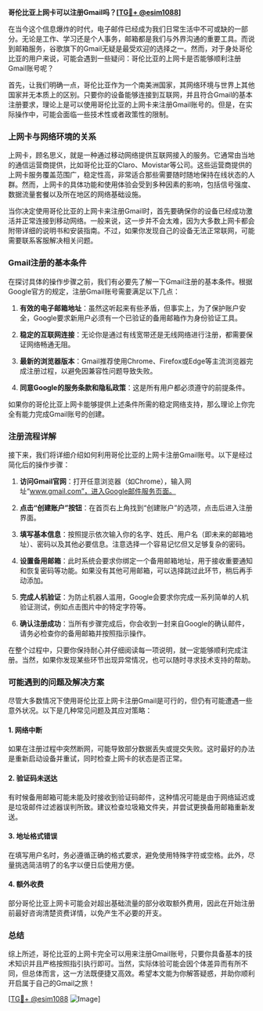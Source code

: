 **哥伦比亚上网卡可以注册Gmail吗？[[TG💪+ @esim1088](https://t.me/s/esim1088)]**

在当今这个信息爆炸的时代，电子邮件已经成为我们日常生活中不可或缺的一部分。无论是工作、学习还是个人事务，邮箱都是我们与外界沟通的重要工具。而说到邮箱服务，谷歌旗下的Gmail无疑是最受欢迎的选择之一。然而，对于身处哥伦比亚的用户来说，可能会遇到一些疑问：哥伦比亚的上网卡是否能够顺利注册Gmail账号呢？

首先，让我们明确一点，哥伦比亚作为一个南美洲国家，其网络环境与世界上其他国家并无本质上的区别。只要你的设备能够连接到互联网，并且符合Gmail的基本注册要求，理论上是可以使用哥伦比亚的上网卡来注册Gmail账号的。但是，在实际操作中，可能会面临一些技术性或者政策性的限制。

### 上网卡与网络环境的关系

上网卡，顾名思义，就是一种通过移动网络提供互联网接入的服务。它通常由当地的通信运营商提供，比如哥伦比亚的Claro、Movistar等公司。这些运营商提供的上网卡服务覆盖范围广，稳定性高，非常适合那些需要随时随地保持在线状态的人群。然而，上网卡的具体功能和使用体验会受到多种因素的影响，包括信号强度、数据流量套餐以及所在地区的网络基础设施。

当你决定使用哥伦比亚的上网卡来注册Gmail时，首先要确保你的设备已经成功激活并正常连接到移动网络。一般来说，这一步并不会太难，因为大多数上网卡都会附带详细的说明书和安装指南。不过，如果你发现自己的设备无法正常联网，可能需要联系客服解决相关问题。

### Gmail注册的基本条件

在探讨具体的操作步骤之前，我们有必要先了解一下Gmail注册的基本条件。根据Google官方的规定，注册Gmail账号需要满足以下几点：

1. **有效的电子邮箱地址**：虽然这听起来有些矛盾，但事实上，为了保护账户安全，Google要求新用户必须有一个已验证的备用邮箱作为身份验证工具。
   
2. **稳定的互联网连接**：无论你是通过有线宽带还是无线网络进行注册，都需要保证网络畅通无阻。
   
3. **最新的浏览器版本**：Gmail推荐使用Chrome、Firefox或Edge等主流浏览器完成注册过程，以避免因兼容性问题导致失败。
   
4. **同意Google的服务条款和隐私政策**：这是所有用户都必须遵守的前提条件。

如果你的哥伦比亚上网卡能够提供上述条件所需的稳定网络支持，那么理论上你完全有能力完成Gmail账号的创建。

### 注册流程详解

接下来，我们将详细介绍如何利用哥伦比亚的上网卡注册Gmail账号。以下是经过简化后的操作步骤：

1. **访问Gmail官网**：打开任意浏览器（如Chrome），输入网址“www.gmail.com”，进入Google邮件服务页面。
   
2. **点击“创建账户”按钮**：在首页右上角找到“创建账户”的选项，点击后进入注册界面。
   
3. **填写基本信息**：按照提示依次输入你的名字、姓氏、用户名（即未来的邮箱地址）、密码以及其他必要信息。注意选择一个容易记忆但又足够复杂的密码。
   
4. **设置备用邮箱**：此时系统会要求你绑定一个备用邮箱地址，用于接收重要通知和恢复密码等功能。如果没有其他可用邮箱，可以选择跳过此环节，稍后再手动添加。
   
5. **完成人机验证**：为防止机器人滥用，Google会要求你完成一系列简单的人机验证测试，例如点击图片中的特定字符等。
   
6. **确认注册成功**：当所有步骤完成后，你会收到一封来自Google的确认邮件，请务必检查你的备用邮箱并按照指示操作。

在整个过程中，只要你保持耐心并仔细阅读每一项说明，就一定能够顺利完成注册。当然，如果你发现某些环节出现异常情况，也可以随时寻求技术支持的帮助。

### 可能遇到的问题及解决方案

尽管大多数情况下使用哥伦比亚上网卡注册Gmail是可行的，但仍有可能遭遇一些意外状况。以下是几种常见问题及其应对策略：

#### 1. 网络中断
如果在注册过程中突然断网，可能导致部分数据丢失或提交失败。这时最好的办法是重新启动设备并重试，同时检查上网卡的状态是否正常。

#### 2. 验证码未送达
有时候备用邮箱可能未能及时接收到验证码邮件，这种情况可能是由于网络延迟或是垃圾邮件过滤器误判所致。建议检查垃圾箱文件夹，并尝试更换备用邮箱重新发送。

#### 3. 地址格式错误
在填写用户名时，务必遵循正确的格式要求，避免使用特殊字符或空格。此外，尽量挑选简洁明了的名字以便日后使用方便。

#### 4. 额外收费
部分哥伦比亚上网卡可能会对超出基础流量的部分收取额外费用，因此在开始注册前最好咨询清楚资费详情，以免产生不必要的开支。

### 总结

综上所述，哥伦比亚的上网卡完全可以用来注册Gmail账号，只要你具备基本的技术知识并且严格按照指引执行即可。当然，实际体验可能会因个体差异而有所不同，但总体而言，这一方法既便捷又高效。希望本文能为你解答疑惑，并助你顺利开启属于自己的Gmail之旅！

[[TG💪+ @esim1088](https://t.me/s/esim1088) ![Image](https://i.postimg.cc/4NQfJmqS/Snipaste-2025-05-13-00-14-12.png)]